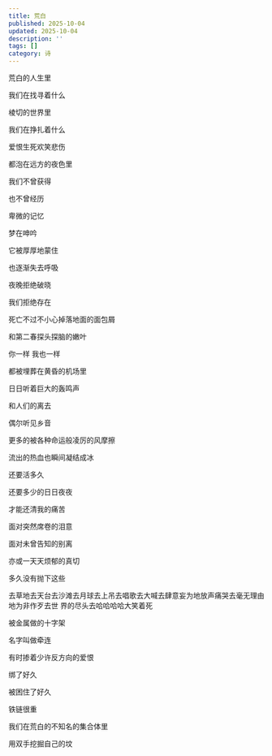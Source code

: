 ```yaml
---
title: 荒白
published: 2025-10-04
updated: 2025-10-04
description: ''
tags: []
category: 诗
---
```


荒白的人生里

我们在找寻着什么

棱切的世界里

我们在挣扎着什么

爱恨生死欢笑悲伤

都泡在远方的夜色里

我们不曾获得

也不曾经历

卑微的记忆

梦在呻吟

它被厚厚地蒙住

也逐渐失去呼吸

夜晚拒绝破晓

我们拒绝存在

死亡不过不小心掉落地面的面包屑

和第二春探头探脑的嫩叶

你一样 我也一样

都被埋葬在黄昏的机场里

日日听着巨大的轰鸣声

和人们的离去

偶尔听见乡音

更多的被各种命运般凌厉的风摩擦

流出的热血也瞬间凝结成冰

还要活多久

还要多少的日日夜夜

才能还清我的痛苦

面对突然席卷的泪意

面对未曾告知的别离

亦或一天天烦郁的真切

多久没有抛下这些

去草地去天台去沙滩去月球去上吊去唱歌去大喊去肆意妄为地放声痛哭去毫无理由地为非作歹去世
界的尽头去哈哈哈哈大笑着死

被金属做的十字架

名字叫做牵连

有时掺着少许反方向的爱恨

绑了好久

被困住了好久

铁链很重

我们在荒白的不知名的集合体里

用双手挖掘自己的坟